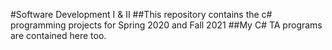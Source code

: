 #Software Development I & II
##This repository contains the c# programming projects for Spring 2020 and Fall 2021
##My C# TA programs are contained here too.
